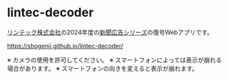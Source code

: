 # lintec-decoder

[リンテック株式会社](https://www.lintec.co.jp)の2024年度の[新聞広告シリーズ](https://www.lintec.co.jp/dream/ad/)の復号Webアプリです。

https://shogenji.github.io/lintec-decoder/

※ カメラの使用を許可してください。
※ スマートフォンによっては表示が崩れる場合があります。
※ スマートフォンの向きを変えると表示が崩れます。
